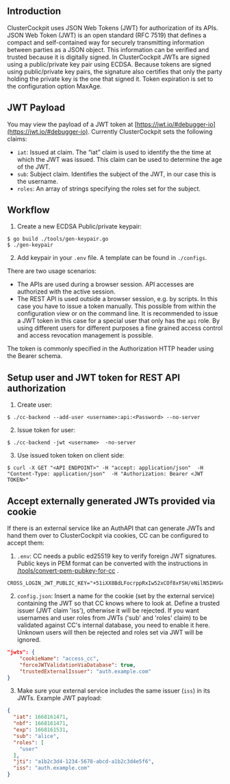 ## Introduction

ClusterCockpit uses JSON Web Tokens (JWT) for authorization of its APIs. JSON
Web Token (JWT) is an open standard (RFC 7519) that defines a compact and
self-contained way for securely transmitting information between parties as a
JSON object. This information can be verified and trusted because it is
digitally signed. In ClusterCockpit JWTs are signed using a public/private key
pair using ECDSA. Because tokens are signed using public/private key pairs, the
signature also certifies that only the party holding the private key is the one
that signed it. Token expiration is set to the configuration option MaxAge.

## JWT Payload

You may view the payload of a JWT token at [https://jwt.io/#debugger-io](https://jwt.io/#debugger-io).
Currently ClusterCockpit sets the following claims:
* `iat`: Issued at claim. The “iat” claim is used to identify the the time at which the JWT was issued. This claim can be used to determine the age of the JWT.
* `sub`: Subject claim. Identifies the subject of the JWT, in our case this is the username.
* `roles`: An array of strings specifying the roles set for the subject.

## Workflow

1. Create a new ECDSA Public/private keypair:
```
$ go build ./tools/gen-keypair.go
$ ./gen-keypair
```
2. Add keypair in your `.env` file. A template can be found in `./configs`.

There are two usage scenarios:
* The APIs are used during a browser session. API accesses are authorized with
  the active session.
* The REST API is used outside a browser session, e.g. by scripts. In this case
  you have to issue a token manually. This possible from within the
  configuration view or on the command line. It is recommended to issue a JWT
  token in this case for a special user that only has the `api` role. By using
  different users for different purposes a fine grained access control and
  access revocation management is possible.

The token is commonly specified in the Authorization HTTP header using the Bearer schema.

## Setup user and JWT token for REST API authorization

1. Create user:
```
$ ./cc-backend --add-user <username>:api:<Password> --no-server
```
2. Issue token for user:
```
$ ./cc-backend -jwt <username>  -no-server
```
3. Use issued token token on client side:
```
$ curl -X GET "<API ENDPOINT>" -H "accept: application/json"  -H "Content-Type: application/json"  -H "Authorization: Bearer <JWT TOKEN>"
```

## Accept externally generated JWTs provided via cookie
If there is an external service like an AuthAPI that can generate JWTs and hand
them over to ClusterCockpit via cookies, CC can be configured to accept them:

1. `.env`: CC needs a public ed25519 key to verify foreign JWT signatures.
   Public keys in PEM format can be converted with the instructions in
   [/tools/convert-pem-pubkey-for-cc](../tools/convert-pem-pubkey-for-cc/Readme.md)
   .

```
CROSS_LOGIN_JWT_PUBLIC_KEY="+51iXX8BdLFocrppRxIw52xCOf8xFSH/eNilN5IHVGc="
```

2. `config.json`: Insert a name for the cookie (set by the external service)
   containing the JWT so that CC knows where to look at. Define a trusted issuer
   (JWT claim 'iss'), otherwise it will be rejected. If you want usernames and
   user roles from JWTs ('sub' and 'roles' claim) to be validated against CC's
   internal database, you need to enable it here. Unknown users will then be
   rejected and roles set via JWT will be ignored.

```json
"jwts": {
    "cookieName": "access_cc",
    "forceJWTValidationViaDatabase": true,
    "trustedExternalIssuer": "auth.example.com"
}
```

3. Make sure your external service includes the same issuer (`iss`) in its JWTs.
   Example JWT payload:

```json
{
  "iat": 1668161471,
  "nbf": 1668161471,
  "exp": 1668161531,
  "sub": "alice",
  "roles": [
    "user"
  ],
  "jti": "a1b2c3d4-1234-5678-abcd-a1b2c3d4e5f6",
  "iss": "auth.example.com"
}
```
